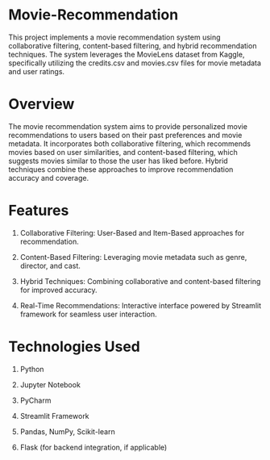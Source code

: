 # Movie-Recommendation

This project implements a movie recommendation system using collaborative filtering, content-based filtering, and hybrid recommendation techniques. The system leverages the MovieLens dataset from Kaggle, specifically utilizing the credits.csv and movies.csv files for movie metadata and user ratings.

# Overview
The movie recommendation system aims to provide personalized movie recommendations to users based on their past preferences and movie metadata. It incorporates both collaborative filtering, which recommends movies based on user similarities, and content-based filtering, which suggests movies similar to those the user has liked before. Hybrid techniques combine these approaches to improve recommendation accuracy and coverage.

# Features
1. Collaborative Filtering: User-Based and Item-Based approaches for recommendation.

2. Content-Based Filtering: Leveraging movie metadata such as genre, director, and cast.

3. Hybrid Techniques: Combining collaborative and content-based filtering for improved accuracy.

4. Real-Time Recommendations: Interactive interface powered by Streamlit framework for seamless user interaction.

# Technologies Used
1. Python

2. Jupyter Notebook

3. PyCharm

4. Streamlit Framework

5. Pandas, NumPy, Scikit-learn

6. Flask (for backend integration, if applicable)
